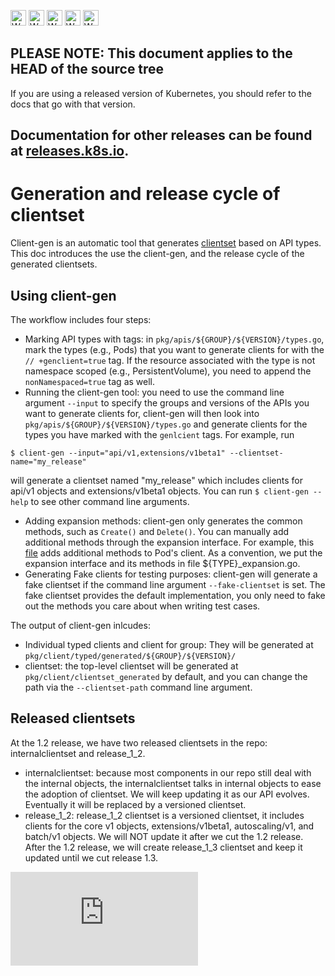 <!-- BEGIN MUNGE: UNVERSIONED_WARNING -->

<!-- BEGIN STRIP_FOR_RELEASE -->

<img src="http://kubernetes.io/img/warning.png" alt="WARNING"
     width="25" height="25">
<img src="http://kubernetes.io/img/warning.png" alt="WARNING"
     width="25" height="25">
<img src="http://kubernetes.io/img/warning.png" alt="WARNING"
     width="25" height="25">
<img src="http://kubernetes.io/img/warning.png" alt="WARNING"
     width="25" height="25">
<img src="http://kubernetes.io/img/warning.png" alt="WARNING"
     width="25" height="25">

<h2>PLEASE NOTE: This document applies to the HEAD of the source tree</h2>

If you are using a released version of Kubernetes, you should
refer to the docs that go with that version.

Documentation for other releases can be found at
[releases.k8s.io](http://releases.k8s.io).
</strong>
--

<!-- END STRIP_FOR_RELEASE -->

<!-- END MUNGE: UNVERSIONED_WARNING -->

# Generation and release cycle of clientset

Client-gen is an automatic tool that generates [clientset](../../docs/proposals/client-package-structure.md#high-level-client-sets) based on API types. This doc introduces the use the client-gen, and the release cycle of the generated clientsets.

## Using client-gen

The workflow includes four steps:
- Marking API types with tags: in `pkg/apis/${GROUP}/${VERSION}/types.go`, mark the types (e.g., Pods) that you want to generate clients for with the `// +genclient=true` tag.  If the resource associated with the type is not namespace scoped (e.g., PersistentVolume), you need to append the `nonNamespaced=true` tag as well.
- Running the client-gen tool: you need to use the command line argument `--input` to specify the groups and versions of the APIs you want to generate clients for, client-gen will then look into `pkg/apis/${GROUP}/${VERSION}/types.go` and generate clients for the types you have marked with the `genlcient` tags. For example, run

```
$ client-gen --input="api/v1,extensions/v1beta1" --clientset-name="my_release"
```

will generate a clientset named "my_release" which includes clients for api/v1 objects and extensions/v1beta1 objects. You can run `$ client-gen --help` to see other command line arguments.
- Adding expansion methods: client-gen only generates the common methods, such as `Create()` and `Delete()`. You can manually add additional methods through the expansion interface. For example, this [file](../../pkg/client/typed/generated/core/v1/pod_expansion.go) adds additional methods to Pod's client. As a convention, we put the expansion interface and its methods in file ${TYPE}_expansion.go.
- Generating Fake clients for testing purposes: client-gen will generate a fake clientset if the command line argument `--fake-clientset` is set. The fake clientset provides the default implementation, you only need to fake out the methods you care about when writing test cases.

The output of client-gen inlcudes:
- Individual typed clients and client for group: They will be generated at `pkg/client/typed/generated/${GROUP}/${VERSION}/`
- clientset: the top-level clientset will be generated at `pkg/client/clientset_generated` by default, and you can change the path via the `--clientset-path` command line argument.

## Released clientsets

At the 1.2 release, we have two released clientsets in the repo: internalclientset and release_1_2.
- internalclientset: because most components in our repo still deal with the internal objects, the internalclientset talks in internal objects to ease the adoption of clientset. We will keep updating it as our API evolves. Eventually it will be replaced by a versioned clientset.
- release_1_2: release_1_2 clientset is a versioned clientset, it includes clients for the core v1 objects, extensions/v1beta1, autoscaling/v1, and batch/v1 objects. We will NOT update it after we cut the 1.2 release. After the 1.2 release, we will create release_1_3 clientset and keep it updated until we cut release 1.3.





<!-- BEGIN MUNGE: GENERATED_ANALYTICS -->
[![Analytics](https://kubernetes-site.appspot.com/UA-36037335-10/GitHub/docs/devel/generating-clientset.md?pixel)]()
<!-- END MUNGE: GENERATED_ANALYTICS -->
